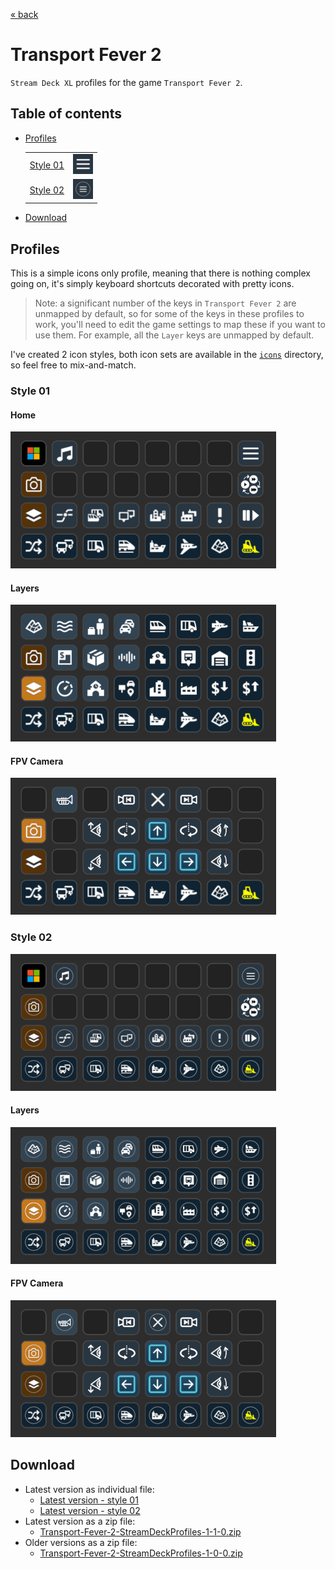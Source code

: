 [&laquo; back](../README.md)

# Transport Fever 2

`Stream Deck XL` profiles for the game `Transport Fever 2`.

## Table of contents

- [Profiles](#profiles)
    <table>
        <tr>
            <td><a href="#style-01">Style 01</a></td>
            <td><a href="#style-01"><img src="../../images/icons/nav-esc-menu-01.png" width="32" /></a></td>
        </tr>
        <tr>
            <td><a href="#style-02">Style 02</a></td>
            <td><a href="#style-02"><img src="../../images/icons/nav-esc-menu-02.png" width="32" /></a></td>
        </tr>
    </table>
- [Download](#download)

## Profiles

This is a simple icons only profile, meaning that there is nothing complex going on, it's simply keyboard shortcuts decorated with pretty icons.

> Note: a significant number of the keys in `Transport Fever 2` are unmapped by default, so for some of the keys in these profiles to work, you'll need to edit the game settings to map these if you want to use them. For example, all the `Layer` keys are unmapped by default.

I've created 2 icon styles, both icon sets are available in the <a href="../../images/icons/">`icons`</a> directory, so feel free to mix-and-match.

### Style 01

#### Home

<img src="v1/screenshots/transportfever2-home-01.png" alt="Stream Deck XL - Transport Fever 2 - Homepage" width="425" />

#### Layers

<img src="v1/screenshots/transportfever2-layers-01.png" alt="Stream Deck XL - Transport Fever 2 - Homepage" width="425" />

#### FPV Camera

<img src="v1/screenshots/transportfever2-camera-01.png" alt="Stream Deck XL - Transport Fever 2 - Homepage" width="425" />

### Style 02

<img src="v1/screenshots/transportfever2-home-02.png" alt="Stream Deck XL - Transport Fever 2 - Homepage" width="425" />

#### Layers

<img src="v1/screenshots/transportfever2-layers-02.png" alt="Stream Deck XL - Transport Fever 2 - Homepage" width="425" />

#### FPV Camera

<img src="v1/screenshots/transportfever2-camera-02.png" alt="Stream Deck XL - Transport Fever 2 - Homepage" width="425" />

## Download

- Latest version as individual file:
    - [Latest version - style 01](v1/Transport-Fever-2-01.streamDeckProfile)
    - [Latest version - style 02](v1/Transport-Fever-2-02.streamDeckProfile)
- Latest version as a zip file:
    - [Transport-Fever-2-StreamDeckProfiles-1-1-0.zip](v1/Transport-Fever-2-StreamDeckProfiles-1-1-0.zip)
- Older versions as a zip file:
    - [Transport-Fever-2-StreamDeckProfiles-1-0-0.zip](v1/Transport-Fever-2-StreamDeckProfiles-1-0-0.zip)
